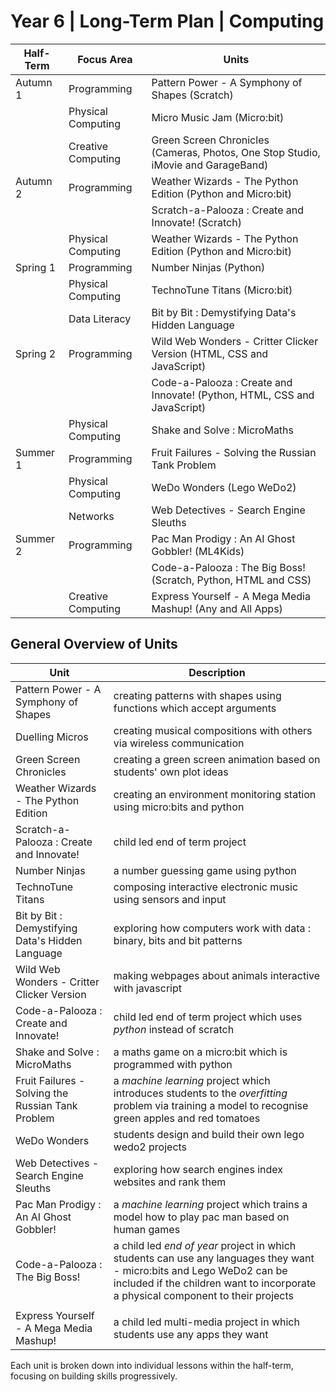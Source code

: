 # Year 6 | Long-Term Plan | Computing

| Half-Term       | Focus Area                    | Units                                      |
|-----------------|-------------------------------|--------------------------------------------|
| Autumn 1        | Programming                   | Pattern Power - A Symphony of Shapes (Scratch)|
|                 | Physical Computing            | Micro Music Jam (Micro:bit)                |
|                 | Creative Computing            | Green Screen Chronicles (Cameras, Photos, One Stop Studio, iMovie and GarageBand)|
| Autumn 2        | Programming                   | Weather Wizards - The Python Edition (Python and Micro:bit)|
|                 |                               | Scratch-a-Palooza : Create and Innovate! (Scratch)|
|                 | Physical Computing            | Weather Wizards - The Python Edition (Python and Micro:bit)|
| Spring 1        | Programming                   | Number Ninjas (Python)                     |
|                 | Physical Computing            | TechnoTune Titans (Micro:bit)              |
|                 | Data Literacy                 | Bit by Bit : Demystifying Data's Hidden Language|
| Spring 2        | Programming                   | Wild Web Wonders - Critter Clicker Version (HTML, CSS and JavaScript)|
|                 |                               | Code-a-Palooza : Create and Innovate! (Python, HTML, CSS and JavaScript)|
|                 | Physical Computing            | Shake and Solve : MicroMaths               |
| Summer 1        | Programming                   | Fruit Failures - Solving the Russian Tank Problem|
|                 | Physical Computing            | WeDo Wonders (Lego WeDo2)                  |
|                 | Networks                      | Web Detectives - Search Engine Sleuths     |
| Summer 2        | Programming                   | Pac Man Prodigy : An AI Ghost Gobbler! (ML4Kids)|
|                 |                               | Code-a-Palooza : The Big Boss! (Scratch, Python, HTML and CSS)|
|                 | Creative Computing            | Express Yourself - A Mega Media Mashup! (Any and All Apps)|

## General Overview of Units

| Unit                          | Description                                     |
|-------------------------------|-------------------------------------------------|
| Pattern Power - A Symphony of Shapes                | creating patterns with shapes using functions which accept arguments |
| Duelling Micros                                     | creating musical compositions with others via wireless communication |
| Green Screen Chronicles                             | creating a green screen animation based on students' own plot ideas  |
| Weather Wizards - The Python Edition                | creating an environment monitoring station using micro:bits and python|
| Scratch-a-Palooza : Create and Innovate!            | child led end of term project                                        |
| Number Ninjas                                       | a number guessing game using python                                  |
| TechnoTune Titans                                   | composing interactive electronic music using sensors and input       |
| Bit by Bit : Demystifying Data's Hidden Language    | exploring how computers work with data : binary, bits and bit patterns|
| Wild Web Wonders - Critter Clicker Version          | making webpages about animals interactive with javascript            |
| Code-a-Palooza : Create and Innovate!               | child led end of term project which uses *python* instead of scratch | 
| Shake and Solve : MicroMaths                        | a maths game on a micro:bit which is programmed with python          |
| Fruit Failures - Solving the Russian Tank Problem   | a *machine learning* project which introduces students to the *overfitting* problem via training a model to recognise green apples and red tomatoes|
| WeDo Wonders                                        | students design and build their own lego wedo2 projects              |
| Web Detectives - Search Engine Sleuths              | exploring how search engines index websites and rank them            |
| Pac Man Prodigy : An AI Ghost Gobbler!              | a *machine learning* project which trains a model how to play pac man based on human games|
| Code-a-Palooza : The Big Boss!                      | a child led *end of year* project in which students can use any languages they want - micro:bits and Lego WeDo2 can be included if the children want to incorporate a physical component to their projects|
|                                                     |                                                                      |
| Express Yourself - A Mega Media Mashup!             | a child led multi-media project in which students use any apps they want|

Each unit is broken down into individual lessons within the half-term, focusing on building skills progressively.